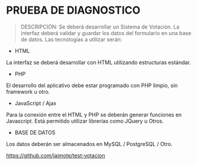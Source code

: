 # PRUEBA DE DIAGNOSTICO
> DESCRIPCIÓN: Se deberá desarrollar un Sistema de Votación. La interfaz deberá validar y
guardar los datos del formulario en una base de datos.
Las tecnologías a utilizar serán:
* HTML

La interfaz se deberá desarrollar con HTML utilizando estructuras estándar.

* PHP

El desarrollo del aplicativo debe estar programado con PHP limpio, sin framework u
otro.

* JavaScript / Ajax

Para la conexión entre el HTML y PHP se deberán generar funciones en Javascript. Está
permitido utilizar librerías como JQuery u Otros.

* BASE DE DATOS

Los datos deberán ser almacenados en MySQL / PostgreSQL / Otro. 


https://github.com/jaimote/test-votacion